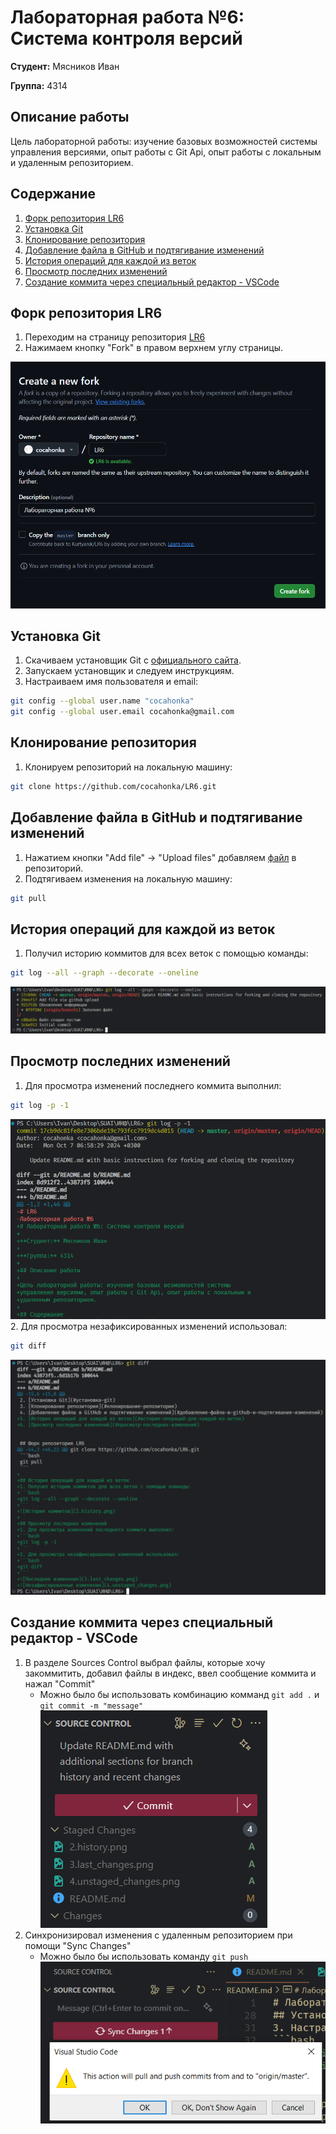 # Лабораторная работа №6: Система контроля версий

**Студент:** Мясников Иван

**Группа:** 4314

## Описание работы

Цель лабораторной работы: изучение базовых возможностей системы
управления версиями, опыт работы с Git Api, опыт работы с локальным и
удаленным репозиторием.

## Содержание
1. [Форк репозитория LR6](#форк-репозитория-lr6)
2. [Установка Git](#установка-git)
3. [Клонирование репозитория](#клонирование-репозитория)
4. [Добавление файла в GitHub и подтягивание изменений](#добавление-файла-в-github-и-подтягивание-изменений)
5. [История операций для каждой из веток](#история-операций-для-каждой-из-веток)
6. [Просмотр последних изменений](#просмотр-последних-изменений)
7. [Создание коммита через специальный редактор - VSCode](#создание-коммита-через-специальный-редактор---vscode)


## Форк репозитория LR6
1. Переходим на страницу репозитория [LR6](https://github.com/Kurtyanik/LR6)
2. Нажимаем кнопку "Fork" в правом верхнем углу страницы.

![Форк репозитория](1.create_fork.png)

## Установка Git
1. Скачиваем установщик Git с [официального сайта](https://git-scm.com/).
2. Запускаем установщик и следуем инструкциям.
3. Настраиваем имя пользователя и email:
```bash
git config --global user.name "cocahonka"
git config --global user.email cocahonka@gmail.com
```

## Клонирование репозитория
1. Клонируем репозиторий на локальную машину:
```bash
git clone https://github.com/cocahonka/LR6.git
```

## Добавление файла в GitHub и подтягивание изменений
1. Нажатием кнопки "Add file" -> "Upload files" добавляем [файл](1.create_fork.png) в репозиторий.
2. Подтягиваем изменения на локальную машину:
```bash
git pull
```

## История операций для каждой из веток
1. Получил историю коммитов для всех веток с помощью команды:
```bash
git log --all --graph --decorate --oneline
```
![История коммитов](2.history.png)

## Просмотр последних изменений
1. Для просмотра изменений последнего коммита выполнил:
```bash
git log -p -1
```
![Последние изменения](3.last_changes.png)
2. Для просмотра незафиксированных изменений использовал:
```bash
git diff
```

![Незафиксированные изменения](4.unstaged_changes.png)

## Создание коммита через специальный редактор - VSCode
1. В разделе Sources Control выбрал файлы, которые хочу закоммитить, добавил файлы в индекс, ввел сообщение коммита и нажал "Commit"
    - Можно было бы использовать комбинацию комманд `git add .` и `git commit -m "message"`
    ![Коммит через VSCode](5.vscode_commit.png)
2. Синхронизировал изменения с удаленным репозиторием при помощи "Sync Changes"
    - Можно было бы использовать команду `git push`
    ![Синхронизация через VSCode](6.vscode_sync_changes.png)
